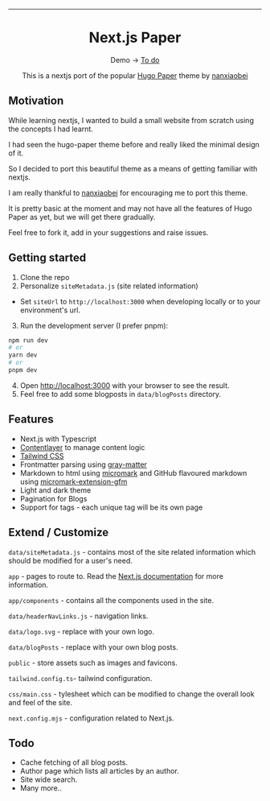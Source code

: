 
---

<div align="center">
<h1>Next.js Paper</h1>

Demo → [To do](https://example.com)

This is a nextjs port of the popular [Hugo Paper](https://github.com/nanxiaobei/hugo-paper) theme by [nanxiaobei](https://github.com/nanxiaobei)

</div>

## Motivation

While learning nextjs, I wanted to build a small website from scratch using the concepts I had learnt.

I had seen the hugo-paper theme before and really liked the minimal design of it.

So I decided to port this beautiful theme as a means of getting familiar with nextjs.

I am really thankful to [nanxiaobei](https://github.com/nanxiaobei) for encouraging me to port this theme.

It is pretty basic at the moment and may not have all the features of Hugo Paper as yet, but we will get there gradually.

Feel free to fork it, add in your suggestions and raise issues.

## Getting started

1. Clone the repo
2. Personalize `siteMetadata.js` (site related information)
  * Set `siteUrl` to `http://localhost:3000` when developing locally or to your environment's url.
3. Run the development server (I prefer pnpm):

```bash
npm run dev
# or
yarn dev
# or
pnpm dev
```

4. Open [http://localhost:3000](http://localhost:3000) with your browser to see the result.
5. Feel free to add some blogposts in `data/blogPosts` directory.

## Features

- Next.js with Typescript
- [Contentlayer](https://www.contentlayer.dev/) to manage content logic
- [Tailwind CSS](https://tailwindcss.com/blog/tailwindcss-v3)
- Frontmatter parsing using [gray-matter](https://github.com/jonschlinkert/gray-matter)
- Markdown to html using [micromark](https://github.com/micromark/micromark) and GitHub flavoured markdown using [micromark-extension-gfm](https://github.com/micromark/micromark-extension-gfm)
- Light and dark theme
- Pagination for Blogs
- Support for tags - each unique tag will be its own page

## Extend / Customize

`data/siteMetadata.js` - contains most of the site related information which should be modified for a user's need.

`app` - pages to route to. Read the [Next.js documentation](https://nextjs.org/docs/app) for more information.

`app/components` - contains all the components used in the site.

`data/headerNavLinks.js` - navigation links.

`data/logo.svg` - replace with your own logo.

`data/blogPosts` - replace with your own blog posts.

`public` - store assets such as images and favicons.

`tailwind.config.ts`- tailwind configuration.

`css/main.css` - tylesheet which can be modified to change the overall look and feel of the site.

`next.config.mjs` - configuration related to Next.js.

## Todo
* Cache fetching of all blog posts.
* Author page which lists all articles by an author.
* Site wide search.
* Many more..